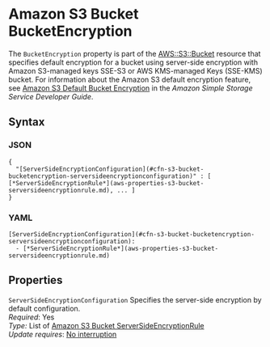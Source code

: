 # Amazon S3 Bucket BucketEncryption<a name="aws-properties-s3-bucket-bucketencryption"></a>

The `BucketEncryption` property is part of the [AWS::S3::Bucket](aws-properties-s3-bucket.md) resource that specifies default encryption for a bucket using server\-side encryption with Amazon S3\-managed keys SSE\-S3 or AWS KMS\-managed Keys \(SSE\-KMS\) bucket\. For information about the Amazon S3 default encryption feature, see [Amazon S3 Default Bucket Encryption](https://docs.aws.amazon.com/AmazonS3/latest/dev/bucket-encryption.html) in the *Amazon Simple Storage Service Developer Guide*\.

## Syntax<a name="w4ab1c21c10d180c13c38b5"></a>

### JSON<a name="aws-properties-s3-bucket-bucketencryption.json"></a>

```
{
  "[ServerSideEncryptionConfiguration](#cfn-s3-bucket-bucketencryption-serversideencryptionconfiguration)" : [ [*ServerSideEncryptionRule*](aws-properties-s3-bucket-serversideencryptionrule.md), ... ]
}
```

### YAML<a name="aws-properties-s3-bucket-bucketencryption.yaml"></a>

```
[ServerSideEncryptionConfiguration](#cfn-s3-bucket-bucketencryption-serversideencryptionconfiguration): 
  - [*ServerSideEncryptionRule*](aws-properties-s3-bucket-serversideencryptionrule.md)
```

## Properties<a name="w4ab1c21c10d180c13c38b7"></a>

`ServerSideEncryptionConfiguration`  <a name="cfn-s3-bucket-bucketencryption-serversideencryptionconfiguration"></a>
Specifies the server\-side encryption by default configuration\.  
*Required*: Yes  
*Type:* List of [Amazon S3 Bucket ServerSideEncryptionRule](aws-properties-s3-bucket-serversideencryptionrule.md)  
*Update requires*: [No interruption](using-cfn-updating-stacks-update-behaviors.md#update-no-interrupt)